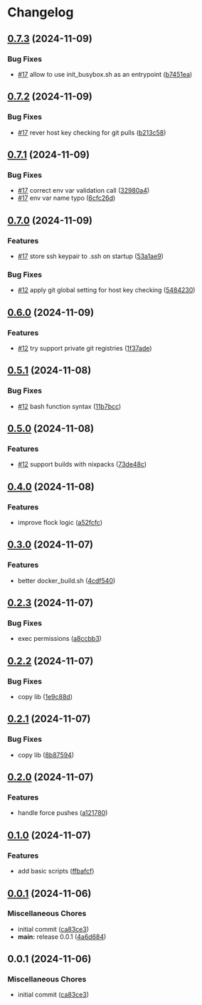 # Changelog

## [0.7.3](https://github.com/ptah-sh/ptah-busybox/compare/v0.7.2...v0.7.3) (2024-11-09)


### Bug Fixes

* [#17](https://github.com/ptah-sh/ptah-busybox/issues/17) allow to use init_busybox.sh as an entrypoint ([b7451ea](https://github.com/ptah-sh/ptah-busybox/commit/b7451ea4625e4cc325aff4109d30e97df8568735))

## [0.7.2](https://github.com/ptah-sh/ptah-busybox/compare/v0.7.1...v0.7.2) (2024-11-09)


### Bug Fixes

* [#17](https://github.com/ptah-sh/ptah-busybox/issues/17) rever host key checking for git pulls ([b213c58](https://github.com/ptah-sh/ptah-busybox/commit/b213c58ed4967936bab9bc807eb663a47330519b))

## [0.7.1](https://github.com/ptah-sh/ptah-busybox/compare/v0.7.0...v0.7.1) (2024-11-09)


### Bug Fixes

* [#17](https://github.com/ptah-sh/ptah-busybox/issues/17) correct env var validation call ([32980a4](https://github.com/ptah-sh/ptah-busybox/commit/32980a461331dcc0a5982b5cfcfecaef43870be4))
* [#17](https://github.com/ptah-sh/ptah-busybox/issues/17) env var name typo ([6cfc26d](https://github.com/ptah-sh/ptah-busybox/commit/6cfc26dec6cb0f1e9948628750ae3b83857121bc))

## [0.7.0](https://github.com/ptah-sh/ptah-busybox/compare/v0.6.0...v0.7.0) (2024-11-09)


### Features

* [#17](https://github.com/ptah-sh/ptah-busybox/issues/17) store ssh keypair to .ssh on startup ([53a1ae9](https://github.com/ptah-sh/ptah-busybox/commit/53a1ae98144f2404ec5b4310b8c47e639ef00229))


### Bug Fixes

* [#12](https://github.com/ptah-sh/ptah-busybox/issues/12) apply git global setting for host key checking ([5484230](https://github.com/ptah-sh/ptah-busybox/commit/5484230c3732cb129f6f024d3a7f67e4716d47b3))

## [0.6.0](https://github.com/ptah-sh/ptah-busybox/compare/v0.5.1...v0.6.0) (2024-11-09)


### Features

* [#12](https://github.com/ptah-sh/ptah-busybox/issues/12) try support private git registries ([1f37ade](https://github.com/ptah-sh/ptah-busybox/commit/1f37adeca0f6bbaa9c909a7149873f9601d6c3ca))

## [0.5.1](https://github.com/ptah-sh/ptah-busybox/compare/v0.5.0...v0.5.1) (2024-11-08)


### Bug Fixes

* [#12](https://github.com/ptah-sh/ptah-busybox/issues/12) bash function syntax ([11b7bcc](https://github.com/ptah-sh/ptah-busybox/commit/11b7bcc0e3b63a1074eb16a2058df429066410a3))

## [0.5.0](https://github.com/ptah-sh/ptah-busybox/compare/v0.4.0...v0.5.0) (2024-11-08)


### Features

* [#12](https://github.com/ptah-sh/ptah-busybox/issues/12) support builds with nixpacks ([73de48c](https://github.com/ptah-sh/ptah-busybox/commit/73de48c6ef50112c1e6f72506de4c700d615ef38))

## [0.4.0](https://github.com/ptah-sh/ptah-busybox/compare/v0.3.0...v0.4.0) (2024-11-08)


### Features

* improve flock logic ([a52fcfc](https://github.com/ptah-sh/ptah-busybox/commit/a52fcfc5461545718fec071d46e6132aaac4c222))

## [0.3.0](https://github.com/ptah-sh/ptah-busybox/compare/v0.2.3...v0.3.0) (2024-11-07)


### Features

* better docker_build.sh ([4cdf540](https://github.com/ptah-sh/ptah-busybox/commit/4cdf540ed599e0d265901f485a2b5d62e8caecc2))

## [0.2.3](https://github.com/ptah-sh/ptah-busybox/compare/v0.2.2...v0.2.3) (2024-11-07)


### Bug Fixes

* exec permissions ([a8ccbb3](https://github.com/ptah-sh/ptah-busybox/commit/a8ccbb363dc103115f3617303fe0f87829451db6))

## [0.2.2](https://github.com/ptah-sh/ptah-busybox/compare/v0.2.1...v0.2.2) (2024-11-07)


### Bug Fixes

* copy lib ([1e9c88d](https://github.com/ptah-sh/ptah-busybox/commit/1e9c88d2624c104798025830d51faa0e26171d8f))

## [0.2.1](https://github.com/ptah-sh/ptah-busybox/compare/v0.2.0...v0.2.1) (2024-11-07)


### Bug Fixes

* copy lib ([8b87594](https://github.com/ptah-sh/ptah-busybox/commit/8b87594dc74d56f54747fe435ba23f56dbc40891))

## [0.2.0](https://github.com/ptah-sh/ptah-busybox/compare/v0.1.0...v0.2.0) (2024-11-07)


### Features

* handle force pushes ([a121780](https://github.com/ptah-sh/ptah-busybox/commit/a1217806bed17c2f8f65812ba95ff79fba18904a))

## [0.1.0](https://github.com/ptah-sh/ptah-busybox/compare/v0.0.1...v0.1.0) (2024-11-07)


### Features

* add basic scripts ([ffbafcf](https://github.com/ptah-sh/ptah-busybox/commit/ffbafcf18639862f91ebf9970174574013bf6e46))

## [0.0.1](https://github.com/ptah-sh/ptah-busybox/compare/v0.0.1...v0.0.1) (2024-11-06)


### Miscellaneous Chores

* initial commit ([ca83ce3](https://github.com/ptah-sh/ptah-busybox/commit/ca83ce3dc0107c9da4a9931c4caa440ae2fdc3a0))
* **main:** release 0.0.1 ([4a6d684](https://github.com/ptah-sh/ptah-busybox/commit/4a6d684def9aa876611a9be3076c08eed1a603b4))

## 0.0.1 (2024-11-06)


### Miscellaneous Chores

* initial commit ([ca83ce3](https://github.com/ptah-sh/ptah-busybox/commit/ca83ce3dc0107c9da4a9931c4caa440ae2fdc3a0))
